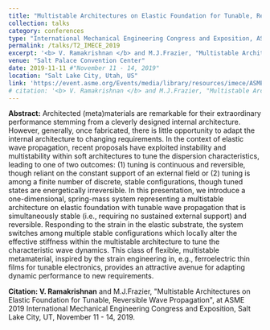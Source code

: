 ```yaml
---
title: "Multistable Architectures on Elastic Foundation for Tunable, Reversible Wave Propagation"
collection: talks
category: conferences
type: "International Mechanical Engineering Congress and Exposition, ASME"
permalink: /talks/T2_IMECE_2019
excerpt: '<b> V. Ramakrishnan </b> and M.J.Frazier, "Multistable Architectures on Elastic Foundation for Tunable, Reversible Wave Propagation", at ASME IMECE 2019.'
venue: "Salt Palace Convention Center"
date: 2019-11-11 #"November 11 - 14, 2019"
location: "Salt Lake City, Utah, US"
link: 'https://event.asme.org/Events/media/library/resources/imece/ASME-IMECE19-FinalProgram.pdf'
# citation: '<b> V. Ramakrishnan </b> and M.J.Frazier, "Multistable Architectures on Elastic Foundation for Tunable, Reversible Wave Propagation", at ASME 2019 International Mechanical Engineering Congress and Exposition, Salt Lake City, UT, November 11 - 14, 2019.'
---
```


**Abstract:** Architected (meta)materials are remarkable for their extraordinary performance stemming from a cleverly designed internal architecture. However, generally, once fabricated, there is little opportunity to adapt the internal architecture to changing requirements. In the context of elastic wave propagation, recent proposals have exploited instability and multistability within soft architectures to tune the dispersion characteristics, leading to one of two outcomes: (1) tuning is continuous and reversible, though reliant on the constant support of an external field or (2) tuning is among a finite number of discrete, stable configurations, though tuned states are energetically irreversible. In this presentation, we introduce a one-dimensional, spring-mass system representing a multistable architecture on elastic foundation with tunable wave propagation that is simultaneously stable (i.e., requiring no sustained external support) and reversible. Responding to the strain in the elastic substrate, the system switches among multiple stable configurations which locally alter the effective stiffness within the multistable architecture to tune the characteristic wave dynamics. This class of flexible, multistable metamaterial, inspired by the strain engineering in, e.g., ferroelectric thin films for tunable electronics, provides an attractive avenue for adapting dynamic performance to new requirements.

**Citation: V. Ramakrishnan** and M.J.Frazier, "Multistable Architectures on Elastic Foundation for Tunable, Reversible Wave Propagation", at ASME 2019 International Mechanical Engineering Congress and Exposition, Salt Lake City, UT, November 11 - 14, 2019.